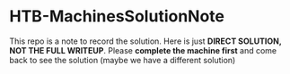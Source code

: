 # HTB-MachinesSolutionNote

This repo is a note to record the solution. Here is just <b>DIRECT SOLUTION, NOT THE FULL WRITEUP</b>. Please <b>complete the machine first</b> and come back to see the solution (maybe we have a different solution)
